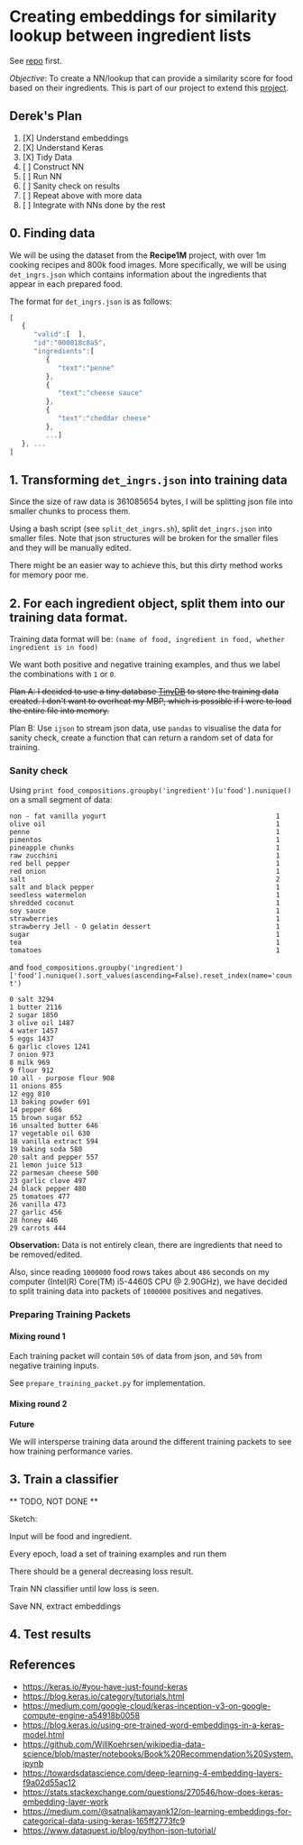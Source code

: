 # Creating embeddings for similarity lookup between ingredient lists

See [repo](https://github.com/yyc/cs3244) first.

*Objective*: To create a NN/lookup that can provide a similarity score for food
based on their ingredients. This is part of our project to extend this
[project](http://pic2recipe.csail.mit.edu/).

## Derek's Plan

1. [X] Understand embeddings
2. [X] Understand Keras
3. [X] Tidy Data
4. [ ] Construct NN
5. [ ] Run NN
5. [ ] Sanity check on results
6. [ ] Repeat above with more data
7. [ ] Integrate with NNs done by the rest

## 0. Finding data

We will be using the dataset from the **Recipe1M** project, with over 1m cooking
recipes and 800k food images. More specifically, we will be using
`det_ingrs.json` which contains information about the ingredients that appear in
each prepared food.

The format for `det_ingrs.json` is as follows:

```javascript
[  
   {  
      "valid":[  ],
      "id":"000018c8a5",
      "ingredients":[  
         {  
            "text":"penne"
         },
         {  
            "text":"cheese sauce"
         },
         {  
            "text":"cheddar cheese"
         },
         ...]
   }, ...
]
```

## 1. Transforming `det_ingrs.json` into training data

Since the size of raw data is 361085654 bytes, I will be splitting json file into smaller chunks to process them.

Using a bash script (see `split_det_ingrs.sh`), split `det_ingrs.json` into
smaller files. Note that json structures will be broken for the smaller files
and they will be manually edited.

There might be an easier way to achieve this, but this dirty method works for memory poor me.

## 2. For each ingredient object, split them into our training data format.

Training data format will be:
`(name of food, ingredient in food, whether ingredient is in food)`

We want both positive and negative training examples, and thus we label the
combinations with `1` or `0`.

~~Plan A: I decided to use a tiny database [TinyDB](https://pypi.org/project/tinydb/) to store the training data created. I don't want to overheat my MBP, which is possible if I were to load the entire file into memory.~~

Plan B: Use `ijson` to stream json data, use `pandas` to visualise the data for sanity check, create a function that can return a random set of data for training.

### Sanity check

Using `print food_compositions.groupby('ingredient')[u'food'].nunique()` on a small segment of data:

```
non - fat vanilla yogurt                                          1
olive oil                                                         1
penne                                                             1
pimentos                                                          1
pineapple chunks                                                  1
raw zucchini                                                      1
red bell pepper                                                   1
red onion                                                         1
salt                                                              2
salt and black pepper                                             1
seedless watermelon                                               1
shredded coconut                                                  1
soy sauce                                                         1
strawberries                                                      1
strawberry Jell - O gelatin dessert                               1
sugar                                                             1
tea                                                               1
tomatoes                                                          1
```

and `food_compositions.groupby('ingredient')['food'].nunique().sort_values(ascending=False).reset_index(name='count')`

```
0 salt 3294
1 butter 2116
2 sugar 1850
3 olive oil 1487
4 water 1457
5 eggs 1437
6 garlic cloves 1241
7 onion 973
8 milk 969
9 flour 912
10 all - purpose flour 908
11 onions 855
12 egg 810
13 baking powder 691
14 pepper 686
15 brown sugar 652
16 unsalted butter 646
17 vegetable oil 630
18 vanilla extract 594
19 baking soda 580
20 salt and pepper 557
21 lemon juice 513
22 parmesan cheese 500
23 garlic clove 497
24 black pepper 480
25 tomatoes 477
26 vanilla 473
27 garlic 456
28 honey 446
29 carrots 444
```
**Observation:** Data is not entirely clean, there are ingredients that need to be removed/edited.

Also, since reading `1000000` food rows takes about `486` seconds on my computer (Intel(R) Core(TM) i5-4460S CPU @ 2.90GHz), we have decided to split training data into packets of `1000000` positives and negatives.

### Preparing Training Packets

#### Mixing round 1

Each training packet will contain `50%` of data from json, and `50%` from negative training inputs.

See `prepare_training_packet.py` for implementation.

#### Mixing round 2

**Future**

We will intersperse training data around the different training packets to see how training performance varies.

## 3. Train a classifier

** TODO, NOT DONE **

Sketch:

Input will be food and ingredient.

Every epoch, load a set of training examples and run them

There should be a general decreasing loss result.

Train NN classifier until low loss is seen.

Save NN, extract embeddings

## 4. Test results


## References
* https://keras.io/#you-have-just-found-keras
* https://blog.keras.io/category/tutorials.html
* https://medium.com/google-cloud/keras-inception-v3-on-google-compute-engine-a54918b0058
* https://blog.keras.io/using-pre-trained-word-embeddings-in-a-keras-model.html
* https://github.com/WillKoehrsen/wikipedia-data-science/blob/master/notebooks/Book%20Recommendation%20System.ipynb
* https://towardsdatascience.com/deep-learning-4-embedding-layers-f9a02d55ac12
* https://stats.stackexchange.com/questions/270546/how-does-keras-embedding-layer-work
* https://medium.com/@satnalikamayank12/on-learning-embeddings-for-categorical-data-using-keras-165ff2773fc9
* https://www.dataquest.io/blog/python-json-tutorial/
